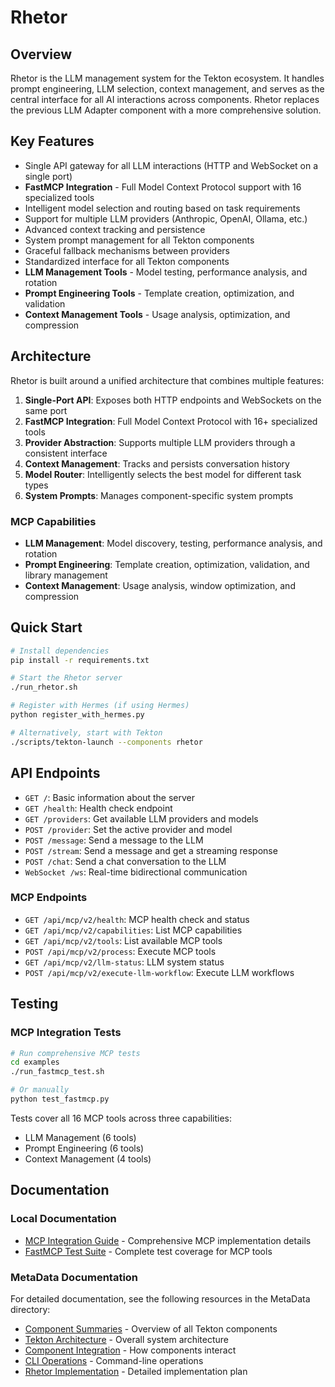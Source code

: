 # Rhetor

## Overview

Rhetor is the LLM management system for the Tekton ecosystem. It handles prompt engineering, LLM selection, context management, and serves as the central interface for all AI interactions across components. Rhetor replaces the previous LLM Adapter component with a more comprehensive solution.

## Key Features

- Single API gateway for all LLM interactions (HTTP and WebSocket on a single port)
- **FastMCP Integration** - Full Model Context Protocol support with 16 specialized tools
- Intelligent model selection and routing based on task requirements
- Support for multiple LLM providers (Anthropic, OpenAI, Ollama, etc.)
- Advanced context tracking and persistence
- System prompt management for all Tekton components
- Graceful fallback mechanisms between providers
- Standardized interface for all Tekton components
- **LLM Management Tools** - Model testing, performance analysis, and rotation
- **Prompt Engineering Tools** - Template creation, optimization, and validation
- **Context Management Tools** - Usage analysis, optimization, and compression

## Architecture

Rhetor is built around a unified architecture that combines multiple features:

1. **Single-Port API**: Exposes both HTTP endpoints and WebSockets on the same port 
2. **FastMCP Integration**: Full Model Context Protocol with 16+ specialized tools
3. **Provider Abstraction**: Supports multiple LLM providers through a consistent interface
4. **Context Management**: Tracks and persists conversation history
5. **Model Router**: Intelligently selects the best model for different task types
6. **System Prompts**: Manages component-specific system prompts

### MCP Capabilities

- **LLM Management**: Model discovery, testing, performance analysis, and rotation
- **Prompt Engineering**: Template creation, optimization, validation, and library management  
- **Context Management**: Usage analysis, window optimization, and compression

## Quick Start

```bash
# Install dependencies
pip install -r requirements.txt

# Start the Rhetor server
./run_rhetor.sh

# Register with Hermes (if using Hermes)
python register_with_hermes.py

# Alternatively, start with Tekton
./scripts/tekton-launch --components rhetor
```

## API Endpoints

- `GET /`: Basic information about the server
- `GET /health`: Health check endpoint
- `GET /providers`: Get available LLM providers and models
- `POST /provider`: Set the active provider and model
- `POST /message`: Send a message to the LLM
- `POST /stream`: Send a message and get a streaming response
- `POST /chat`: Send a chat conversation to the LLM
- `WebSocket /ws`: Real-time bidirectional communication

### MCP Endpoints

- `GET /api/mcp/v2/health`: MCP health check and status
- `GET /api/mcp/v2/capabilities`: List MCP capabilities  
- `GET /api/mcp/v2/tools`: List available MCP tools
- `POST /api/mcp/v2/process`: Execute MCP tools
- `GET /api/mcp/v2/llm-status`: LLM system status
- `POST /api/mcp/v2/execute-llm-workflow`: Execute LLM workflows

## Testing

### MCP Integration Tests

```bash
# Run comprehensive MCP tests
cd examples
./run_fastmcp_test.sh

# Or manually
python test_fastmcp.py
```

Tests cover all 16 MCP tools across three capabilities:
- LLM Management (6 tools)
- Prompt Engineering (6 tools)  
- Context Management (4 tools)

## Documentation

### Local Documentation

- [MCP Integration Guide](MCP_INTEGRATION.md) - Comprehensive MCP implementation details
- [FastMCP Test Suite](examples/test_fastmcp.py) - Complete test coverage for MCP tools

### MetaData Documentation

For detailed documentation, see the following resources in the MetaData directory:

- [Component Summaries](../MetaData/ComponentSummaries.md) - Overview of all Tekton components
- [Tekton Architecture](../MetaData/TektonArchitecture.md) - Overall system architecture
- [Component Integration](../MetaData/ComponentIntegration.md) - How components interact
- [CLI Operations](../MetaData/CLI_Operations.md) - Command-line operations
- [Rhetor Implementation](../MetaData/Implementation/RhetorImplementation.md) - Detailed implementation plan